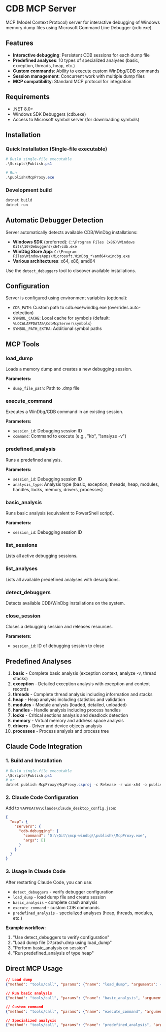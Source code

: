 # CDB MCP Server

MCP (Model Context Protocol) server for interactive debugging of Windows memory dump files using Microsoft Command Line Debugger (cdb.exe).

## Features

- **Interactive debugging**: Persistent CDB sessions for each dump file
- **Predefined analyses**: 10 types of specialized analyses (basic, exception, threads, heap, etc.)
- **Custom commands**: Ability to execute custom WinDbg/CDB commands
- **Session management**: Concurrent work with multiple dump files
- **MCP compatibility**: Standard MCP protocol for integration

## Requirements

- .NET 8.0+
- Windows SDK Debuggers (cdb.exe)
- Access to Microsoft symbol server (for downloading symbols)

## Installation

### Quick Installation (Single-file executable)
```powershell
# Build single-file executable
.\Scripts\Publish.ps1

# Run
.\publish\McpProxy.exe
```

### Development build
```bash
dotnet build
dotnet run
```

## Automatic Debugger Detection

Server automatically detects available CDB/WinDbg installations:

- **Windows SDK** (preferred): `C:\Program Files (x86)\Windows Kits\10\Debuggers\x64\cdb.exe`
- **WinDbg Store App**: `C:\Program Files\WindowsApps\Microsoft.WinDbg_*\amd64\windbg.exe`
- **Various architectures**: x64, x86, amd64

Use the `detect_debuggers` tool to discover available installations.

## Configuration

Server is configured using environment variables (optional):

- `CDB_PATH`: Custom path to cdb.exe/windbg.exe (overrides auto-detection)
- `SYMBOL_CACHE`: Local cache for symbols (default: `%LOCALAPPDATA%\CdbMcpServer\symbols`)
- `SYMBOL_PATH_EXTRA`: Additional symbol paths

## MCP Tools

### load_dump
Loads a memory dump and creates a new debugging session.

**Parameters:**
- `dump_file_path`: Path to .dmp file

### execute_command
Executes a WinDbg/CDB command in an existing session.

**Parameters:**
- `session_id`: Debugging session ID
- `command`: Command to execute (e.g., "kb", "!analyze -v")

### predefined_analysis
Runs a predefined analysis.

**Parameters:**
- `session_id`: Debugging session ID
- `analysis_type`: Analysis type (basic, exception, threads, heap, modules, handles, locks, memory, drivers, processes)

### basic_analysis
Runs basic analysis (equivalent to PowerShell script).

**Parameters:**
- `session_id`: Debugging session ID

### list_sessions
Lists all active debugging sessions.

### list_analyses
Lists all available predefined analyses with descriptions.

### detect_debuggers
Detects available CDB/WinDbg installations on the system.

### close_session
Closes a debugging session and releases resources.

**Parameters:**
- `session_id`: ID of debugging session to close

## Predefined Analyses

1. **basic** - Complete basic analysis (exception context, analyze -v, thread stacks)
2. **exception** - Detailed exception analysis with exception and context records
3. **threads** - Complete thread analysis including information and stacks
4. **heap** - Heap analysis including statistics and validation
5. **modules** - Module analysis (loaded, detailed, unloaded)
6. **handles** - Handle analysis including process handles
7. **locks** - Critical sections analysis and deadlock detection
8. **memory** - Virtual memory and address space analysis
9. **drivers** - Driver and device objects analysis
10. **processes** - Process analysis and process tree

## Claude Code Integration

### 1. Build and Installation
```powershell
# Build single-file executable
.\Scripts\Publish.ps1
# or
dotnet publish McpProxy\McpProxy.csproj -c Release -r win-x64 -o publish --self-contained true -p:PublishSingleFile=true
```

### 2. Claude Code Configuration

Add to `%APPDATA%\Claude\claude_desktop_config.json`:

```json
{
  "mcp": {
    "servers": {
      "cdb-debugging": {
        "command": "D:\\Git\\mcp-windbg\\publish\\McpProxy.exe",
        "args": []
      }
    }
  }
}
```

### 3. Usage in Claude Code

After restarting Claude Code, you can use:

- `detect_debuggers` - verify debugger configuration
- `load_dump` - load dump file and create session
- `basic_analysis` - complete crash analysis
- `execute_command` - custom CDB commands
- `predefined_analysis` - specialized analyses (heap, threads, modules, etc.)

**Example workflow:**
1. "Use detect_debuggers to verify configuration"
2. "Load dump file D:\\crash.dmp using load_dump"
3. "Perform basic_analysis on session"
4. "Run predefined_analysis of type heap"

## Direct MCP Usage

```json
// Load dump
{"method": "tools/call", "params": {"name": "load_dump", "arguments": {"dump_file_path": "C:\\dumps\\crash.dmp"}}}

// Run basic analysis
{"method": "tools/call", "params": {"name": "basic_analysis", "arguments": {"session_id": "abc12345"}}}

// Custom command
{"method": "tools/call", "params": {"name": "execute_command", "arguments": {"session_id": "abc12345", "command": "!heap -s"}}}

// Specialized analysis
{"method": "tools/call", "params": {"name": "predefined_analysis", "arguments": {"session_id": "abc12345", "analysis_type": "heap"}}}
```